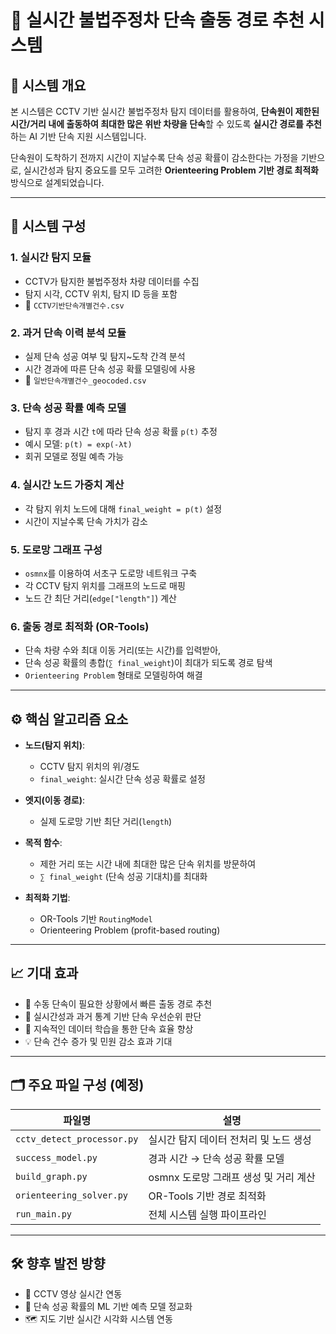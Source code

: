 # 📍 실시간 불법주정차 단속 출동 경로 추천 시스템

## 🧠 시스템 개요

본 시스템은 CCTV 기반 실시간 불법주정차 탐지 데이터를 활용하여, **단속원이 제한된 시간/거리 내에 출동하여 최대한 많은 위반 차량을 단속**할 수 있도록 **실시간 경로를 추천**하는 AI 기반 단속 지원 시스템입니다.

단속원이 도착하기 전까지 시간이 지날수록 단속 성공 확률이 감소한다는 가정을 기반으로, 실시간성과 탐지 중요도를 모두 고려한 **Orienteering Problem 기반 경로 최적화** 방식으로 설계되었습니다.

---

## 🔧 시스템 구성

### 1. 실시간 탐지 모듈
- CCTV가 탐지한 불법주정차 차량 데이터를 수집
- 탐지 시각, CCTV 위치, 탐지 ID 등을 포함
- 📄 `CCTV기반단속개별건수.csv`

### 2. 과거 단속 이력 분석 모듈
- 실제 단속 성공 여부 및 탐지~도착 간격 분석
- 시간 경과에 따른 단속 성공 확률 모델링에 사용
- 📄 `일반단속개별건수_geocoded.csv`

### 3. 단속 성공 확률 예측 모델
- 탐지 후 경과 시간 `t`에 따라 단속 성공 확률 `p(t)` 추정
- 예시 모델: `p(t) = exp(-λt)`
- 회귀 모델로 정밀 예측 가능

### 4. 실시간 노드 가중치 계산
- 각 탐지 위치 노드에 대해 `final_weight = p(t)` 설정
- 시간이 지날수록 단속 가치가 감소

### 5. 도로망 그래프 구성
- `osmnx`를 이용하여 서초구 도로망 네트워크 구축
- 각 CCTV 탐지 위치를 그래프의 노드로 매핑
- 노드 간 최단 거리(`edge["length"]`) 계산

### 6. 출동 경로 최적화 (OR-Tools)
- 단속 차량 수와 최대 이동 거리(또는 시간)를 입력받아,
- 단속 성공 확률의 총합(`∑ final_weight`)이 최대가 되도록 경로 탐색
- `Orienteering Problem` 형태로 모델링하여 해결

---

## ⚙️ 핵심 알고리즘 요소

- **노드(탐지 위치)**:
  - CCTV 탐지 위치의 위/경도
  - `final_weight`: 실시간 단속 성공 확률로 설정

- **엣지(이동 경로)**:
  - 실제 도로망 기반 최단 거리(`length`)

- **목적 함수**:
  - 제한 거리 또는 시간 내에 최대한 많은 단속 위치를 방문하여
  - `∑ final_weight` (단속 성공 기대치)를 최대화

- **최적화 기법**:
  - OR-Tools 기반 `RoutingModel`
  - Orienteering Problem (profit-based routing)

---

## 📈 기대 효과

- 🚓 수동 단속이 필요한 상황에서 빠른 출동 경로 추천
- 🧠 실시간성과 과거 통계 기반 단속 우선순위 판단
- 🔁 지속적인 데이터 학습을 통한 단속 효율 향상
- 💡 단속 건수 증가 및 민원 감소 효과 기대

---

## 🗂️ 주요 파일 구성 (예정)

| 파일명 | 설명 |
|--------|------|
| `cctv_detect_processor.py` | 실시간 탐지 데이터 전처리 및 노드 생성 |
| `success_model.py` | 경과 시간 → 단속 성공 확률 모델 |
| `build_graph.py` | osmnx 도로망 그래프 생성 및 거리 계산 |
| `orienteering_solver.py` | OR-Tools 기반 경로 최적화 |
| `run_main.py` | 전체 시스템 실행 파이프라인 |

---

## 🛠 향후 발전 방향

- 📡 CCTV 영상 실시간 연동
- 🤖 단속 성공 확률의 ML 기반 예측 모델 정교화
- 🗺️ 지도 기반 실시간 시각화 시스템 연동
